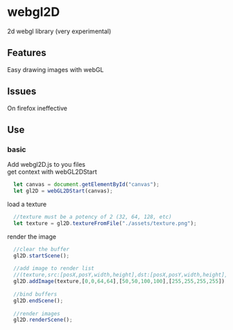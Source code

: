 # webgl2D
2d webgl library (very experimental)
<br>
## Features
Easy drawing images with webGL<br>

## Issues
On firefox ineffective<br>

## Use
### basic
Add webgl2D.js to you files<br>
get context with webGL2DStart<br>
````js
  let canvas = document.getElementById("canvas");
  let gl2D = webGL2DStart(canvas);
````
load a texture<br>
````js
  //texture must be a potency of 2 (32, 64, 128, etc)
  let texture = gl2D.textureFromFile("./assets/texture.png");
````
render the image<br>
````js
  //clear the buffer
  gl2D.startScene();
  
  //add image to render list
  //(texture,src:[posX,posY,width,height],dst:[posX,posY,width,height],color:[r,g,b,a])
  gl2D.addImage(texture,[0,0,64,64],[50,50,100,100],[255,255,255,255]);
  
  //bind buffers
  gl2D.endScene();
  
  //render images
  gl2D.renderScene();
````
